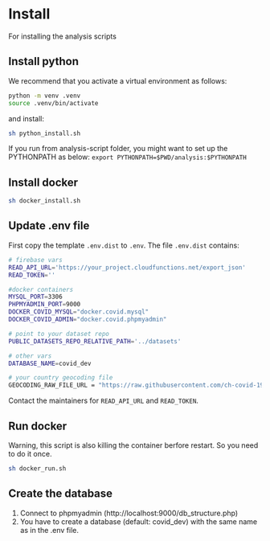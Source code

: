 # Install

For installing the analysis scripts

## Install python
We recommend that you activate a virtual environment as follows:

```sh
python -m venv .venv
source .venv/bin/activate
```

and install:

```bash
sh python_install.sh
```

If you run from analysis-script folder, you might want to set up the PYTHONPATH as below:
`export PYTHONPATH=$PWD/analysis:$PYTHONPATH`

## Install docker
```bash
sh docker_install.sh
```

## Update .env file

First copy the template `.env.dist` to `.env`. The file `.env.dist` contains:

```bash
# firebase vars
READ_API_URL='https://your_project.cloudfunctions.net/export_json'
READ_TOKEN=''

#docker containers
MYSQL_PORT=3306
PHPMYADMIN_PORT=9000
DOCKER_COVID_MYSQL="docker.covid.mysql"
DOCKER_COVID_ADMIN="docker.covid.phpmyadmin"

# point to your dataset repo
PUBLIC_DATASETS_REPO_RELATIVE_PATH='../datasets'

# other vars
DATABASE_NAME=covid_dev

# your country geocoding file 
GEOCODING_RAW_FILE_URL = "https://raw.githubusercontent.com/ch-covid-19/geo-locations/master/data/mex/MEX_geocoding.csv"
```
Contact the maintainers for `READ_API_URL` and `READ_TOKEN`.

## Run docker

Warning, this script is also killing the container berfore restart. So you need to do it once.
```bash
sh docker_run.sh
```

## Create the database

1. Connect to phpmyadmin (http://localhost:9000/db_structure.php)
2. You have to create a database (default: covid_dev) with the same name as in the .env file.
